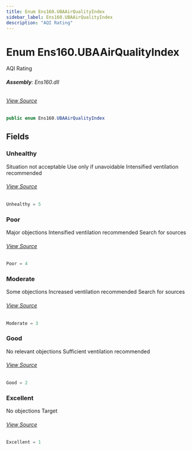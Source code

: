 ```yaml
---
title: Enum Ens160.UBAAirQualityIndex
sidebar_label: Ens160.UBAAirQualityIndex
description: "AQI Rating"
---
```

# Enum Ens160.UBAAirQualityIndex
AQI Rating

###### **Assembly**: Ens160.dll
###### [View Source](https://github.com/WildernessLabs/Meadow.Foundation.git/blob/develop/Source/Meadow.Foundation.Peripherals/Sensors.Environmental.Ens160/Driver/Ens160.Enums.cs#L57)
```csharp title="Declaration"
public enum Ens160.UBAAirQualityIndex
```
## Fields
### Unhealthy
Situation not acceptable
Use only if unavoidable 
Intensified ventilation recommended
###### [View Source](https://github.com/WildernessLabs/Meadow.Foundation.git/blob/develop/Source/Meadow.Foundation.Peripherals/Sensors.Environmental.Ens160/Driver/Ens160.Enums.cs#L64)
```csharp title="Declaration"
Unhealthy = 5
```
### Poor
Major objections
Intensified ventilation recommended
Search for sources
###### [View Source](https://github.com/WildernessLabs/Meadow.Foundation.git/blob/develop/Source/Meadow.Foundation.Peripherals/Sensors.Environmental.Ens160/Driver/Ens160.Enums.cs#L70)
```csharp title="Declaration"
Poor = 4
```
### Moderate
Some objections
Increased ventilation recommended
Search for sources
###### [View Source](https://github.com/WildernessLabs/Meadow.Foundation.git/blob/develop/Source/Meadow.Foundation.Peripherals/Sensors.Environmental.Ens160/Driver/Ens160.Enums.cs#L76)
```csharp title="Declaration"
Moderate = 3
```
### Good
No relevant objections
Sufficient ventilation recommended
###### [View Source](https://github.com/WildernessLabs/Meadow.Foundation.git/blob/develop/Source/Meadow.Foundation.Peripherals/Sensors.Environmental.Ens160/Driver/Ens160.Enums.cs#L81)
```csharp title="Declaration"
Good = 2
```
### Excellent
No objections
Target
###### [View Source](https://github.com/WildernessLabs/Meadow.Foundation.git/blob/develop/Source/Meadow.Foundation.Peripherals/Sensors.Environmental.Ens160/Driver/Ens160.Enums.cs#L86)
```csharp title="Declaration"
Excellent = 1
```
